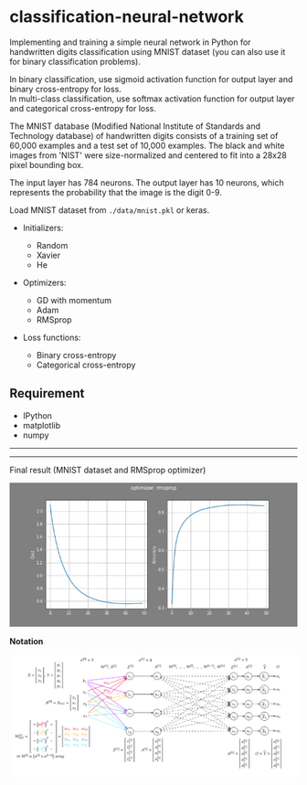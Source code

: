 # classification-neural-network
Implementing and training a simple neural network in Python for handwritten digits classification using MNIST dataset (you can also use it for binary classification problems).  

In binary classification, use sigmoid activation function for output layer and binary cross-entropy for loss.  
In multi-class classification, use softmax activation function for output layer and categorical cross-entropy for loss.  

The MNIST database (Modified National Institute of Standards and Technology database) of handwritten digits consists of a training set of 60,000 examples and a test set of 10,000 examples.
The black and white images from 'NIST' were size-normalized and centered to fit into a 28x28 pixel bounding box.  

The input layer has 784 neurons. The output layer has 10 neurons, which represents the probability that the image is the digit 0-9.

Load MNIST dataset from `./data/mnist.pkl` or keras.  

- Initializers:
	* Random
	* Xavier
	* He
	
- Optimizers:
	+ GD with momentum
	+ Adam
	+ RMSprop

- Loss functions:
	+ Binary cross-entropy
	+ Categorical cross-entropy

## Requirement
- IPython
- matplotlib
- numpy

---
---

Final result (MNIST dataset and RMSprop optimizer)  

![title](final-result.png)

**Notation**

![title](images/3.png)